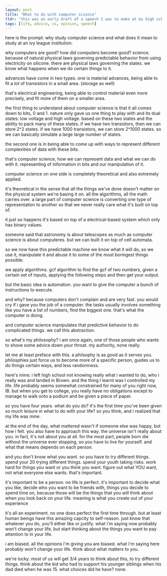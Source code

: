 ```yaml
---
layout: post
title: "What to do with computer science"
tldr: "this was an early draft of a speech I was to make at my high school about computer science and college. I talk about computer science being about representing information and how to manipulate it using algorithms. And I give a very personal view of the size your ego needs to be to survive"
tags: [life, advice, cs, opinion, speech]
---
```


here is the prompt:
why study computer science and what does it mean to study at an ivy league institution.

why computers are good?
how did computers become good? science. because of natural physical laws governing predictable behavior from using electricity on silicone.
there are physical laws governing the states. we know what happens when we do certain things to it.

advances have come in two types. one is material advances, being able to fit a lot of transistors in a small area.
(storage as well)

that's electrical engineering, being able to control material even more precisely, and fit more of them on a smaller area.

the first thing to understand about computer science is that it all comes down to bits, 0 and 1. nature
only gave us one thing to play with and its dual states: low voltage and high voltage.
based on these two states and the ability to pack many of these states.
if we have two transistors, then we can store 2^2 states. if we have 1000 transistors, we can store 2^1000 states. so we can basically simulate a large large number of states.

the second one is in being able to come up with ways to represent different complexities of data with these bits.

that's computer science, how we can represent data and what we can do with it. representing of information in bits and our manipulation of it.

computer science on one side is completely theoretical and also extremely applied.

it's theoretical in the sense that all the things we've done doesn't matter on the physical system we're basing it on. all the algorithms, all the math carries over. a large part of computer science is converting one type of representation to another so that we never really care what it's built on top of.

it just so happens it's based on top of a electrical-based system which only has binary values.

someone said that astronomy is about telescopes as much as computer science is about computeres.
but we can built it on top of cell automata. 

so we now have this predictable machine we know what it will do, so we use it, manipulate it and abuse it to some of the most boringest things possible.

we apply algorithms. gcf algorithm
to find the gcf of two numbers, given a certain set of inputs, applying the following steps
and then get your output.

but the basic idea is automation. you want to give the computer a bunch of instructions to execute. 

and why? because computers don't complain and are very fast. you would cry if i gave you the job of a computer. the tasks usually involves something like you have a list of numbers, find the biggest one. that's what the computer is doing.

and computer science manipulates that predictive behavior to do complicated things. we call this abstraction.

so what's my philosophy? i am once again, one of those people who wants to shove some advice down your throat. my authority, none really.

let me at least preface with this. a philsophy is as good as it serves you. philosphies just force us to become more of a specific person, guides us to do things certain ways, and less randomness.

here's mine: i left high school not knowing really what i wanted to do, who i really was and landed in Brown.
and the thing I learnt was I controlled my life. life probably seems somewhat constrained for many of you right now, IB. but when you get to college, you really have no obligations except to manage to walk onto a podium and be given a piece of paper.

so you have four years. what do you do? it's the first time you've been given so much leisure in what to do with your life? so you think, and i realized that my life was mine.

at the end of the day, what mattered wasn't if someone else was happy, but how i felt.
you also have to approach this way. the universe isn't really about you. in fact, it's not about you at all. for the most part, people born die without the universe ever stopping, so you have to live for yourself. and what that means depends on each person.

and you don't know what you want. so you have to try different things. spend your 20 trying different things. spend your youth taking risks. work hard for things you want or you think you want. figure out what YOU want, not what everyone else wants. that's important.

it's important to be a person. no life is perfect. it's important to decide what you like, decide who you want to be friends with, things you decide to spend time on, because those will be the things that you will think about when you look back on your life. meaning is what you create out of your experience

it's all an experiment. no one does perfect the first time through. but at least human beings have this amazing capcity to self-reason. just know that whatever you do, you'll either like or justify. what i'm saying now probably won't change your life, but start thinking about the things you want to pay attention to in your life.

i am biased. all the opinions i'm giving you are biased. what i'm saying here probably won't change your life. think about what matters to you. 

we're lucky. most of us will get 3/4 years to think about this, to try different things. think about the kid who had to support his younger siblings when his dad died when he was 15. what choices did he have? none.
